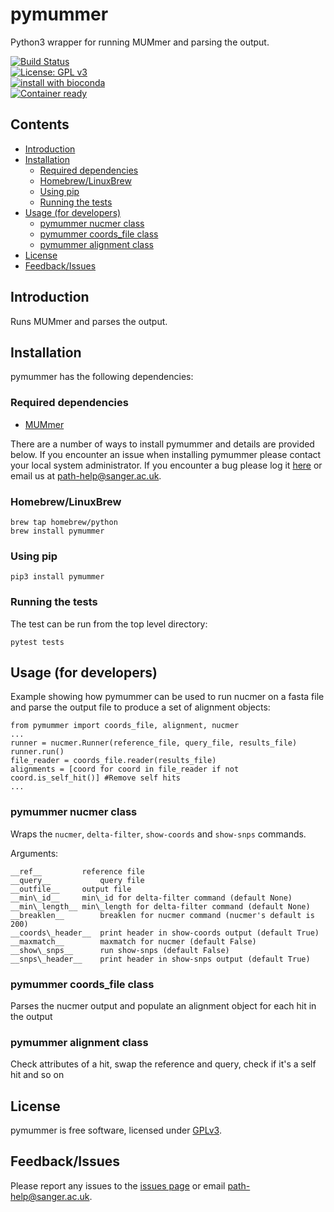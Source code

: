 # pymummer

Python3 wrapper for running MUMmer and parsing the output. 

[![Build Status](https://travis-ci.org/sanger-pathogens/pymummer.svg?branch=master)](https://travis-ci.org/sanger-pathogens/pymummer)   
[![License: GPL v3](https://img.shields.io/badge/License-GPL%20v3-brightgreen.svg)](https://github.com/sanger-pathogens/pymummer/blob/master/LICENSE)    
[![install with bioconda](https://img.shields.io/badge/install%20with-bioconda-brightgreen.svg?style=flat-square)](http://bioconda.github.io/recipes/pymummer/README.html)   
[![Container ready](https://img.shields.io/badge/container-ready-brightgreen.svg)](https://quay.io/repository/biocontainers/pymummer)  

## Contents
  * [Introduction](#introduction)
  * [Installation](#installation)
    * [Required dependencies](#required-dependencies)
    * [Homebrew/LinuxBrew](#homebrewlinuxbrew)
    * [Using pip](#using-pip)
    * [Running the tests](#running-the-tests)
  * [Usage (for developers)](#usage-for-developers)
    * [pymummer nucmer class](#pymummer-nucmer-class)
    * [pymummer coords\_file class](#pymummer-coords_file-class)
    * [pymummer alignment class](#pymummer-alignment-class)
  * [License](#license)
  * [Feedback/Issues](#feedbackissues)

## Introduction
Runs MUMmer and parses the output.

## Installation
pymummer has the following dependencies:

### Required dependencies
* [MUMmer](http://mummer.sourceforge.net/manual/#installation)

There are a number of ways to install pymummer and details are provided below. If you encounter an issue when installing pymummer please contact your local system administrator. If you encounter a bug please log it [here](https://github.com/sanger-pathogens/pymummer/issues) or email us at path-help@sanger.ac.uk.

### Homebrew/LinuxBrew
```
brew tap homebrew/python
brew install pymummer
```

### Using pip
```
pip3 install pymummer
```

### Running the tests
The test can be run from the top level directory: 

```
pytest tests
```

## Usage (for developers)

Example showing how pymummer can be used to run nucmer on a fasta file and parse the output file to produce a set of alignment objects:
```
from pymummer import coords_file, alignment, nucmer
...
runner = nucmer.Runner(reference_file, query_file, results_file) 
runner.run()
file_reader = coords_file.reader(results_file)
alignments = [coord for coord in file_reader if not coord.is_self_hit()] #Remove self hits
...
```
### pymummer nucmer class

Wraps the `nucmer`, `delta-filter`, `show-coords` and `show-snps` commands. 

Arguments:
```
__ref__			reference file  
__query__			query file  
__outfile__		output file  
__min\_id__		min\_id for delta-filter command (default None)  
__min\_length__	min\_length for delta-filter command (default None)  
__breaklen__		breaklen for nucmer command (nucmer's default is 200)   
__coords\_header__	print header in show-coords output (default True)  
__maxmatch__		maxmatch for nucmer (default False)  
__show\_snps__		run show-snps (default False)  
__snps\_header__ 	print header in show-snps output (default True)  
```

### pymummer coords_file class

Parses the nucmer output and populate an alignment object for each hit in the output
  
### pymummer alignment class

Check attributes of a hit, swap the reference and query, check if it's a self hit and so on

## License
pymummer is free software, licensed under [GPLv3](https://github.com/sanger-pathogens/pymummer/blob/master/LICENSE).

## Feedback/Issues
Please report any issues to the [issues page](https://github.com/sanger-pathogens/pymummer/issues) or email path-help@sanger.ac.uk.